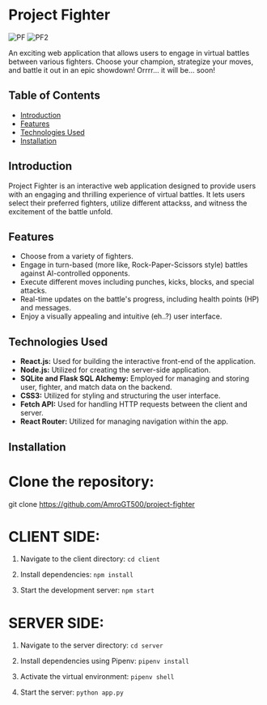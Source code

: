 # Project Fighter

![PF](https://media1.giphy.com/media/lPwZcFRMGOFPO/200.webp?cid=ecf05e47b092blk66mf4m3hquexsdnllkdeto9cyiul38f5h&ep=v1_gifs_search&rid=200.webp&ct=g) 
![PF2](https://media2.giphy.com/media/bLy8cwoobMGx1uDHkO/200w.webp?cid=ecf05e478ifvnl69z5kvttdgut9limw3x03pj7gski49en9h&ep=v1_gifs_search&rid=200w.webp&ct=g)


An exciting web application that allows users to engage in virtual battles between various fighters. Choose your champion, strategize your moves, and battle it out in an epic showdown! Orrrr... it will be... soon!

## Table of Contents

- [Introduction](#introduction)
- [Features](#features)
- [Technologies Used](#technologies-used)
- [Installation](#installation)

## Introduction

Project Fighter is an interactive web application designed to provide users with an engaging and thrilling experience of virtual battles. It lets users select their preferred fighters, utilize different attackss, and witness the excitement of the battle unfold.

## Features

- Choose from a variety of fighters.
- Engage in turn-based (more like, Rock-Paper-Scissors style) battles against AI-controlled opponents.
- Execute different moves including punches, kicks, blocks, and special attacks.
- Real-time updates on the battle's progress, including health points (HP) and messages.
- Enjoy a visually appealing and intuitive (eh..?) user interface.

## Technologies Used

- **React.js:** Used for building the interactive front-end of the application.
- **Node.js:** Utilized for creating the server-side application.
- **SQLite and Flask SQL Alchemy:** Employed for managing and storing user, fighter, and match data on the backend.
- **CSS3:** Utilized for styling and structuring the user interface.
- **Fetch API:** Used for handling HTTP requests between the client and server.
- **React Router:** Utilized for managing navigation within the app.


## Installation
# Clone the repository:
   git clone https://github.com/AmroGT500/project-fighter

# CLIENT SIDE:
1. Navigate to the client directory:
    ``cd client``

2. Install dependencies:
    ``npm install``

3. Start the development server:
    ``npm start``

# SERVER SIDE:
1. Navigate to the server directory:
    ``cd server``

2. Install dependencies using Pipenv:
    ``pipenv install``

3. Activate the virtual environment:
    ``pipenv shell``

3. Start the server:
    ``python app.py``